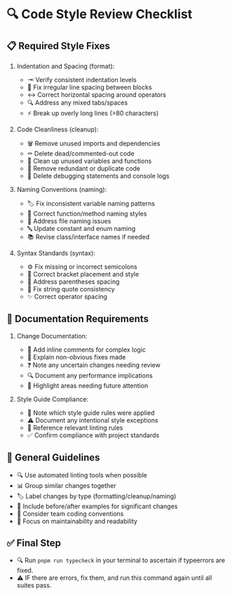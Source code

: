 # 🔍 Code Style Review Checklist 

## 📋 Required Style Fixes

1. Indentation and Spacing (format):
   - ⇥ Verify consistent indentation levels
   - 📏 Fix irregular line spacing between blocks
   - ↔️ Correct horizontal spacing around operators
   - 🔍 Address any mixed tabs/spaces
   - ⚡ Break up overly long lines (>80 characters)

2. Code Cleanliness (cleanup):
   - 🗑️ Remove unused imports and dependencies
   - ⚰️ Delete dead/commented-out code
   - 🧹 Clean up unused variables and functions
   - 💨 Remove redundant or duplicate code
   - 🎯 Delete debugging statements and console logs

3. Naming Conventions (naming):
   - 🏷️ Fix inconsistent variable naming patterns
   - 📝 Correct function/method naming styles
   - 📂 Address file naming issues
   - 🔤 Update constant and enum naming
   - 📚 Revise class/interface names if needed

4. Syntax Standards (syntax):
   - ⚙️ Fix missing or incorrect semicolons
   - 🔧 Correct bracket placement and style
   - 📐 Address parentheses spacing
   - 🎨 Fix string quote consistency
   - ✨ Correct operator spacing

## 📝 Documentation Requirements

1. Change Documentation:
   - 📄 Add inline comments for complex logic
   - 💬 Explain non-obvious fixes made
   - ❓ Note any uncertain changes needing review
   - 🔍 Document any performance implications
   - 🎯 Highlight areas needing future attention

2. Style Guide Compliance:
   - 📘 Note which style guide rules were applied
   - ⚠️ Document any intentional style exceptions
   - 🔄 Reference relevant linting rules
   - ✅ Confirm compliance with project standards

## 🚀 General Guidelines

- 🔍 Use automated linting tools when possible
- 📊 Group similar changes together
- 🏷️ Label changes by type (formatting/cleanup/naming)
- 📝 Include before/after examples for significant changes
- 🤝 Consider team coding conventions
- 🎯 Focus on maintainability and readability

## ✅ Final Step

- 🔍 Run `pnpm run typecheck` in your terminal to ascertain if typeerrors are fixed.
- ⚠️ IF there are errors, fix them, and run this command again until all suites pass.
